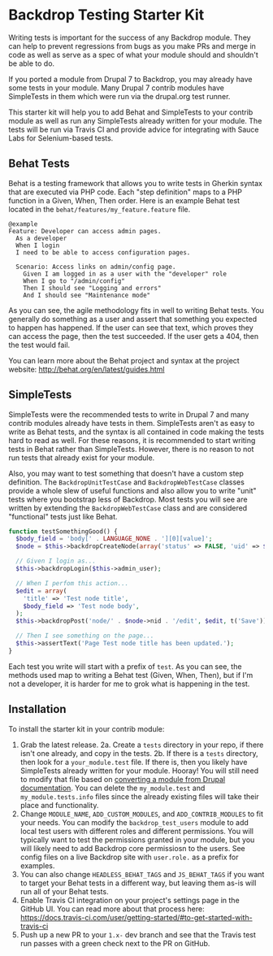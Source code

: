 # Backdrop Testing Starter Kit

Writing tests is important for the success of any Backdrop module. They can help to prevent regressions from bugs as you make PRs and merge in code as 
well as serve as a spec of what your module should and shouldn't be able to do.

If you ported a module from Drupal 7 to Backdrop, you may already have some tests in your module. Many Drupal 7 contrib modules have SimpleTests in 
them which were run via the drupal.org test runner.

This starter kit will help you to add Behat and SimpleTests to your contrib module as well as run any SimpleTests already written for your module. 
The tests will be run via Travis CI and provide advice for integrating with Sauce Labs for Selenium-based tests.

## Behat Tests

Behat is a testing framework that allows you to write tests in Gherkin syntax that are executed via PHP code. Each "step definition" maps to a PHP
function in a Given, When, Then order. Here is an example Behat test located in the `behat/features/my_feature.feature` file.

```gherkin
@example
Feature: Developer can access admin pages.
  As a developer
  When I login
  I need to be able to access configuration pages.

  Scenario: Access links on admin/config page.
    Given I am logged in as a user with the "developer" role
    When I go to "/admin/config"
    Then I should see "Logging and errors"
    And I should see "Maintenance mode"
```

As you can see, the agile methodology fits in well to writing Behat tests. You generally do something as a user and assert that something you expected
to happen has happened. If the user can see that text, which proves they can access the page, then the test succeeded. If the user gets a 404, then
the test would fail.

You can learn more about the Behat project and syntax at the project website: http://behat.org/en/latest/guides.html

## SimpleTests

SimpleTests were the recommended tests to write in Drupal 7 and many contrib modules already have tests in them. SimpleTests aren't as easy to write
as Behat tests, and the syntax is all contained in code making the tests hard to read as well. For these reasons, it is recommended to start writing
tests in Behat rather than SimpleTests. However, there is no reason to not run tests that already exist for your module. 

Also, you may want to test something that doesn't have a custom step definition. The `BackdropUnitTestCase` and `BackdropWebTestCase` classes 
provide a whole slew of useful functions and also allow you to write "unit" tests where you bootstrap less of Backdrop. Most tests you will see are 
written by extending the `BackdropWebTestCase` class and are considered "functional" tests just like Behat.

```php
function testSomethingGood() {
  $body_field = 'body[' . LANGUAGE_NONE . '][0][value]';
  $node = $this->backdropCreateNode(array('status' => FALSE, 'uid' => $this->admin_user->uid));

  // Given I login as...
  $this->backdropLogin($this->admin_user);

  // When I perfom this action...
  $edit = array(
    'title' => 'Test node title',
    $body_field => 'Test node body',
  );
  $this->backdropPost('node/' . $node->nid . '/edit', $edit, t('Save'));

  // Then I see something on the page...
  $this->assertText('Page Test node title has been updated.');
}
```

Each test you write will start with a prefix of `test`. As you can see, the methods used map to writing a Behat test (Given, When, Then), but if I'm
not a developer, it is harder for me to grok what is happening in the test.

## Installation

To install the starter kit in your contrib module:

1. Grab the latest release.
2a. Create a `tests` directory in your repo, if there isn't one already, and copy in the tests.
2b. If there is a `tests` directory, then look for a `your_module.test` file. If there is, then you likely have SimpleTests already written for your
module. Hooray! You will still need to modify that file based on 
[converting a module from Drupal documentation](https://api.backdropcms.org/converting-modules-from-drupal). You can delete the `my_module.test` and
`my_module.tests.info` files since the already existing files will take their place and functionality.
3. Change `MODULE_NAME`, `ADD_CUSTOM_MODULES`, and `ADD_CONTRIB_MODULES` to fit your needs. You can modify the `backdrop_test_users` module to add 
local test users with different roles and different permissions. You will typically want to test the permissions granted in your module, but you will
likely need to add Backdrop core permissiosn to the users. See config files on a live Backdrop site with `user.role.` as a prefix for examples.
4. You can also change `HEADLESS_BEHAT_TAGS` and `JS_BEHAT_TAGS` if you want to target your Behat tests in a different way, but leaving them as-is
will run all of your Behat tests.
5. Enable Travis CI integration on your project's settings page in the GitHub UI. You can read more about that process here: 
https://docs.travis-ci.com/user/getting-started/#to-get-started-with-travis-ci
6. Push up a new PR to your `1.x-` dev branch and see that the Travis test run passes with a green check next to the PR on GitHub.
